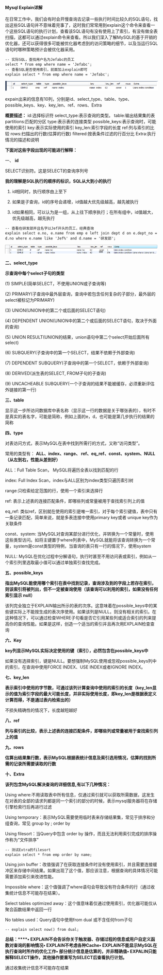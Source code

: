 #### Mysql Explain详解

在日常工作中，我们会有时会开慢查询去记录一些执行时间比较久的SQL语句，找出这些SQL语句并不意味着完事了，这时我们常常用到explain这个命令来查看一个这些SQL语句的执行计划，查看该SQL语句有没有使用上了索引，有没有做全表扫描，这都可以通过explain命令来查看。所以我们深入了解MySQL的基于开销的优化器，还可以获得很多可能被优化器考虑到的访问策略的细节，以及当运行SQL语句时哪种策略预计会被优化器采用。

```
-- 实际SQL，查找用户名为Jefabc的员工
select * from emp where name = 'Jefabc';
-- 查看SQL是否使用索引，前面加上explain即可
explain select * from emp where name = 'Jefabc';
```

![](assets/512541-20180803142201303-545775900.png)

expain出来的信息有10列，分别是id、select_type、table、type、possible_keys、key、key_len、ref、rows、Extra

**概要描述：**
id:选择标识符
select_type:表示查询的类型。
table:输出结果集的表
partitions:匹配的分区
type:表示表的连接类型
possible_keys:表示查询时，可能使用的索引
key:表示实际使用的索引
key_len:索引字段的长度
ref:列与索引的比较
rows:扫描出的行数(估算的行数)
filtered:按表条件过滤的行百分比
Extra:执行情况的描述和说明

**下面对这些字段出现的可能进行解释：**

一、 **id**

SELECT识别符。这是SELECT的查询序列号

**我的理解是SQL执行的顺序的标识，SQL从大到小的执行**

1. id相同时，执行顺序由上至下

2. 如果是子查询，id的序号会递增，id值越大优先级越高，越先被执行

3. id如果相同，可以认为是一组，从上往下顺序执行；在所有组中，id值越大，优先级越高，越先执行

```
-- 查看在研发部并且名字以Jef开头的员工，经典查询
explain select e.no, e.name from emp e left join dept d on e.dept_no = d.no where e.name like 'Jef%' and d.name = '研发部';
```

![](assets/512541-20180803143413064-173136748.png)

**二、select_type**

 **示查询中每个select子句的类型**

(1) SIMPLE(简单SELECT，不使用UNION或子查询等)

(2) PRIMARY(子查询中最外层查询，查询中若包含任何复杂的子部分，最外层的select被标记为PRIMARY)

(3) UNION(UNION中的第二个或后面的SELECT语句)

(4) DEPENDENT UNION(UNION中的第二个或后面的SELECT语句，取决于外面的查询)

(5) UNION RESULT(UNION的结果，union语句中第二个select开始后面所有select)

(6) SUBQUERY(子查询中的第一个SELECT，结果不依赖于外部查询)

(7) DEPENDENT SUBQUERY(子查询中的第一个SELECT，依赖于外部查询)

(8) DERIVED(派生表的SELECT, FROM子句的子查询)

(9) UNCACHEABLE SUBQUERY(一个子查询的结果不能被缓存，必须重新评估外链接的第一行)

**三、table**

显示这一步所访问数据库中表名称（显示这一行的数据是关于哪张表的），有时不是真实的表名字，可能是简称，例如上面的e，d，也可能是第几步执行的结果的简称

**四、type**

对表访问方式，表示MySQL在表中找到所需行的方式，又称“访问类型”。

常用的类型有： **ALL、index、range、 ref、eq_ref、const、system、NULL（从左到右，性能从差到好）**

ALL：Full Table Scan， MySQL将遍历全表以找到匹配的行

index: Full Index Scan，index与ALL区别为index类型只遍历索引树

range:只检索给定范围的行，使用一个索引来选择行

ref: 表示上述表的连接匹配条件，即哪些列或常量被用于查找索引列上的值

eq_ref: 类似ref，区别就在使用的索引是唯一索引，对于每个索引键值，表中只有一条记录匹配，简单来说，就是多表连接中使用primary key或者 unique key作为关联条件

const、system: 当MySQL对查询某部分进行优化，并转换为一个常量时，使用这些类型访问。如将主键置于where列表中，MySQL就能将该查询转换为一个常量，system是const类型的特例，当查询的表只有一行的情况下，使用system

NULL: MySQL在优化过程中分解语句，执行时甚至不用访问表或索引，例如从一个索引列里选取最小值可以通过单独索引查找完成。

**五、possible_keys**

**指出MySQL能使用哪个索引在表中找到记录，查询涉及到的字段上若存在索引，则该索引将被列出，但不一定被查询使用（该查询可以利用的索引，如果没有任何索引显示 null）**

该列完全独立于EXPLAIN输出所示的表的次序。这意味着在possible_keys中的某些键实际上不能按生成的表次序使用。如果该列是NULL，则没有相关的索引。在这种情况下，可以通过检查WHERE子句看是否它引用某些列或适合索引的列来提高你的查询性能。如果是这样，创造一个适当的索引并且再次用EXPLAIN检查查询

**六、Key**

**key列显示MySQL实际决定使用的键（索引），必然包含在possible_keys中**

如果没有选择索引，键是NULL。要想强制MySQL使用或忽视possible_keys列中的索引，在查询中使用FORCE INDEX、USE INDEX或者IGNORE INDEX。

**七、key_len**

**表示索引中使用的字节数，可通过该列计算查询中使用的索引的长度（key_len显示的值为索引字段的最大可能长度，并非实际使用长度，即key_len是根据表定义计算而得，不是通过表内检索出的）**

不损失精确性的情况下，长度越短越好 

**八、ref**

**列与索引的比较，表示上述表的连接匹配条件，即哪些列或常量被用于查找索引列上的值**

**九、rows**

 **估算出结果集行数，表示MySQL根据表统计信息及索引选用情况，估算的找到所需的记录所需要读取的行数**

**十、Extra**

**该列包含MySQL解决查询的详细信息,有以下几种情况：**

Using where:不用读取表中所有信息，仅通过索引就可以获取所需数据，这发生在对表的全部的请求列都是同一个索引的部分的时候，表示mysql服务器将在存储引擎检索行后再进行过滤

Using temporary：表示MySQL需要使用临时表来存储结果集，常见于排序和分组查询，常见 group by ; order by

Using filesort：当Query中包含 order by 操作，而且无法利用索引完成的排序操作称为“文件排序”

```
-- 测试Extra的filesort
explain select * from emp order by name;
```

Using join buffer：改值强调了在获取连接条件时没有使用索引，并且需要连接缓冲区来存储中间结果。如果出现了这个值，那应该注意，根据查询的具体情况可能需要添加索引来改进性能。

Impossible where：这个值强调了where语句会导致没有符合条件的行（通过收集统计信息不可能存在结果）。

Select tables optimized away：这个值意味着仅通过使用索引，优化器可能仅从聚合函数结果中返回一行

No tables used：Query语句中使用from dual 或不含任何from子句

```
-- explain select now() from dual;
```

 

**总结：****• EXPLAIN不会告诉你关于触发器、存储过程的信息或用户自定义函数对查询的影响情况• EXPLAIN不考虑各种Cache• EXPLAIN不能显示MySQL在执行查询时所作的优化工作• 部分统计信息是估算的，并非精确值• EXPALIN只能解释SELECT操作，其他操作要重写为SELECT后查看执行计划。**

通过收集统计信息不可能存在结果

